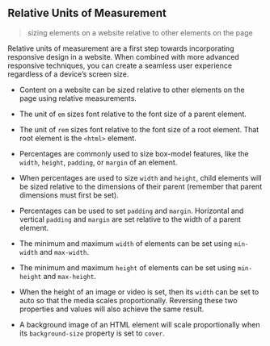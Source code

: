 ## Relative Units of Measurement

> sizing elements on a website relative to other elements on the page

Relative units of measurement are a first step towards incorporating responsive design in a website. When combined with more advanced responsive techniques, you can create a seamless user experience regardless of a device’s screen size.

- Content on a website can be sized relative to other elements on the page using relative measurements.

- The unit of `em` sizes font relative to the font size of a parent element.

- The unit of `rem` sizes font relative to the font size of a root element. That root element is the `<html>` element.

- Percentages are commonly used to size box-model features, like the `width`, `height`, `padding`, or `margin` of an element.

- When percentages are used to size `width` and `height`, child elements will be sized relative to the dimensions of their parent
  (remember that parent dimensions must first be set).

- Percentages can be used to set `padding` and `margin`. Horizontal and vertical `padding` and `margin` are set relative to the width of a parent element.

- The minimum and maximum `width` of elements can be set using `min-width` and `max-width`.

- The minimum and maximum `height` of elements can be set using `min-height` and `max-height`.

- When the height of an image or video is set, then its `width` can be set to auto so that the media scales proportionally. Reversing these two properties and values will also achieve the same result.

- A background image of an HTML element will scale proportionally when its `background-size` property is set to `cover`.
